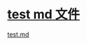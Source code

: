 # [test md 文件](https://github.com/yihong0618/gitblog/issues/245)

[test.md](https://github.com/yihong0618/gitblog/files/9785117/test.md)
